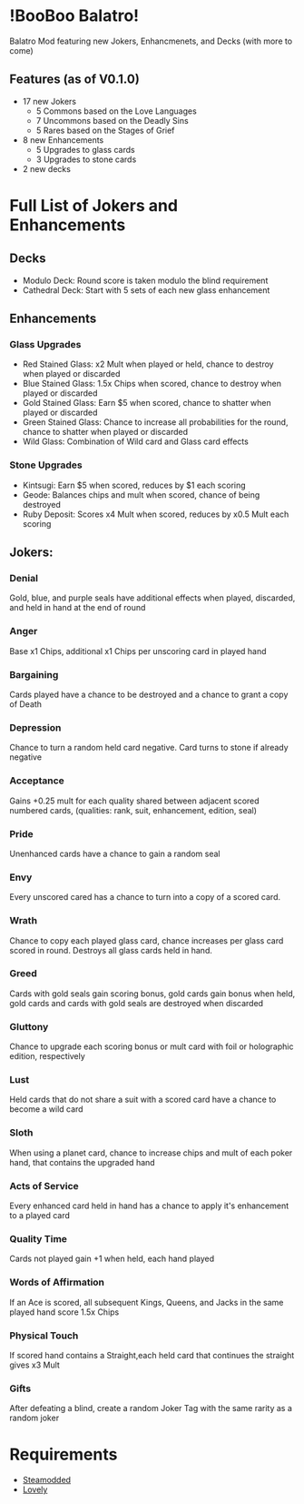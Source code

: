 # !BooBoo Balatro!
Balatro Mod featuring new Jokers, Enhancmenets, and Decks (with more to come)

## Features (as of V0.1.0)
- 17 new Jokers
  - 5 Commons based on the Love Languages
  - 7 Uncommons based on the Deadly Sins
  - 5 Rares based on the Stages of Grief
- 8 new Enhancements
  - 5 Upgrades to glass cards
  - 3 Upgrades to stone cards
- 2 new decks

# Full List of Jokers and Enhancements
## Decks
- Modulo Deck:
    Round score is taken modulo the blind requirement
- Cathedral Deck:
    Start with 5 sets of each new glass enhancement
## Enhancements
### Glass Upgrades
- Red Stained Glass:
    x2 Mult when played or held, chance to destroy when played or discarded
- Blue Stained Glass:
    1.5x Chips when scored, chance to destroy when played or discarded
- Gold Stained Glass:
    Earn $5 when scored, chance to shatter when played or discarded
- Green Stained Glass:
    Chance to increase all probabilities for the round, chance to shatter when played or discarded
- Wild Glass:
    Combination of Wild card and Glass card effects
### Stone Upgrades
- Kintsugi:
    Earn $5 when scored, reduces by $1 each scoring
- Geode:
    Balances chips and mult when scored, chance of being destroyed
- Ruby Deposit:
    Scores x4 Mult when scored, reduces by x0.5 Mult each scoring
## Jokers:
### Denial
  Gold, blue, and purple seals have additional effects when played, discarded, and held in hand at the end of round
### Anger
  Base x1 Chips, additional x1 Chips per unscoring card in played hand
### Bargaining
  Cards played have a chance to be destroyed and a chance to grant a copy of Death
### Depression
  Chance to turn a random held card negative. Card turns to stone if already negative
### Acceptance
  Gains +0.25 mult for each quality shared between adjacent scored numbered cards,
      (qualities: rank, suit, enhancement, edition, seal)
### Pride
  Unenhanced cards have a chance to gain a random seal
### Envy
  Every unscored cared has a chance to turn into a copy of a scored card.
### Wrath
  Chance to copy each played glass card, chance increases per glass card scored in round. Destroys all glass cards held in hand.
### Greed
  Cards with gold seals gain scoring bonus, gold cards gain bonus when held, gold cards and cards with gold seals are destroyed when discarded
### Gluttony
  Chance to upgrade each scoring bonus or mult card with foil or holographic edition, respectively
### Lust
  Held cards that do not share a suit with a scored card have a chance to become a wild card
### Sloth
  When using a planet card, chance to increase chips and mult of each poker hand, that contains the upgraded hand
### Acts of Service
  Every enhanced card held in hand has a chance to apply it's enhancement to a played card
### Quality Time
  Cards not played gain +1 when held, each hand played
### Words of Affirmation
  If an Ace is scored, all subsequent Kings, Queens, and Jacks in the same played hand score 1.5x Chips
### Physical Touch
  If scored hand contains a Straight,each held card that continues the straight gives x3 Mult
### Gifts
  After defeating a blind, create a random Joker Tag with the same rarity as a random joker
  
# Requirements
- [Steamodded](https://github.com/Steamopollys/Steamodded)
- [Lovely](https://github.com/ethangreen-dev/lovely-injector)
